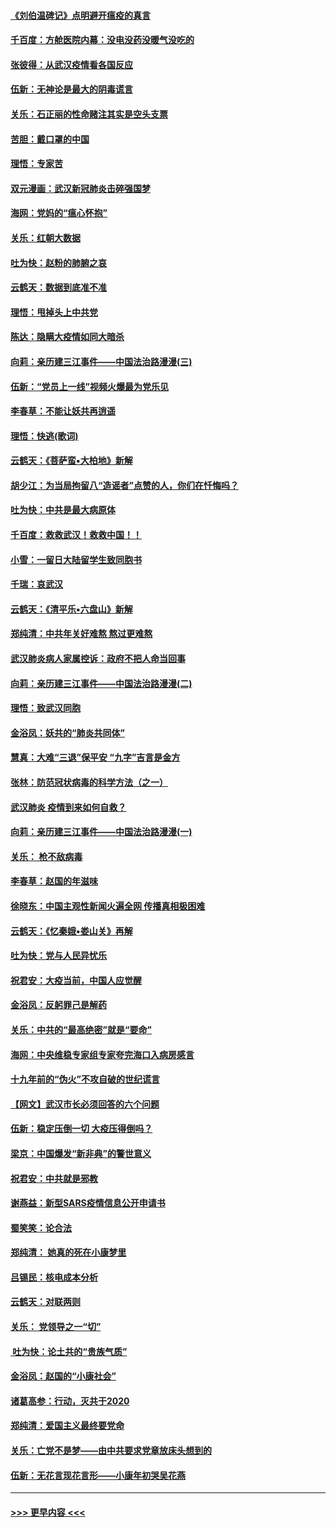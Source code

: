#### [《刘伯温碑记》点明避开瘟疫的真言](../pages/nsc993/n11852128.md?t=02080411) 
#### [千百度：方舱医院内幕：没电没药没暖气没吃的](../pages/nsc993/n11850211.md?t=02080411) 
#### [张彼得：从武汉疫情看各国反应](../pages/nsc993/n11850102.md?t=02080411) 
#### [伍新：无神论是最大的阴毒谎言](../pages/nsc993/n11846129.md?t=02080411) 
#### [关乐：石正丽的性命赌注其实是空头支票](../pages/nsc993/n11846109.md?t=02080411) 
#### [苦胆：戴口罩的中国](../pages/nsc993/n11845576.md?t=02080411) 
#### [理悟：专家苦](../pages/nsc993/n11845564.md?t=02080411) 
#### [双元漫画：武汉新冠肺炎击碎强国梦](../pages/nsc993/n11843320.md?t=02080411) 
#### [海网：党妈的“瘟心怀抱”](../pages/nsc993/n11840740.md?t=02080411) 
#### [关乐：红朝大数据](../pages/nsc993/n11840675.md?t=02080411) 
#### [吐为快：赵粉的肺腑之哀](../pages/nsc993/n11840618.md?t=02080411) 
#### [云鹤天：数据到底准不准](../pages/nsc993/n11840325.md?t=02080411) 
#### [理悟：甩掉头上中共党](../pages/nsc993/n11838826.md?t=02080411) 
#### [陈达：隐瞒大疫情如同大暗杀](../pages/nsc993/n11838771.md?t=02080411) 
#### [向莉：亲历建三江事件——中国法治路漫漫(三)](../pages/nsc993/n11831825.md?t=02080411) 
#### [伍新：“党员上一线”视频火爆最为党乐见](../pages/nsc993/n11838200.md?t=02080411) 
#### [李春草：不能让妖共再逍遥](../pages/nsc993/n11838102.md?t=02080411) 
#### [理悟：快逃(歌词)](../pages/nsc993/n11838083.md?t=02080411) 
#### [云鹤天：《菩萨蛮▪大柏地》新解](../pages/nsc993/n11838059.md?t=02080411) 
#### [胡少江：为当局拘留八“造谣者”点赞的人，你们在忏悔吗？](../pages/nsc993/n11836801.md?t=02080411) 
#### [吐为快：中共是最大病原体](../pages/nsc993/n11836748.md?t=02080411) 
#### [千百度：救救武汉！救救中国！！](../pages/nsc993/n11836145.md?t=02080411) 
#### [小雪：一留日大陆留学生致同胞书](../pages/nsc993/n11834624.md?t=02080411) 
#### [千瑞：哀武汉](../pages/nsc993/n11833647.md?t=02080411) 
#### [云鹤天：《清平乐▪六盘山》新解](../pages/nsc993/n11833611.md?t=02080411) 
#### [郑纯清：中共年关好难熬 熬过更难熬](../pages/nsc993/n11833489.md?t=02080411) 
#### [武汉肺炎病人家属控诉：政府不把人命当回事](../pages/nsc993/n11833205.md?t=02080411) 
#### [向莉：亲历建三江事件——中国法治路漫漫(二)](../pages/nsc993/n11829102.md?t=02080411) 
#### [理悟：致武汉同胞](../pages/nsc993/n11831522.md?t=02080411) 
#### [金浴凤：妖共的“肺炎共同体”](../pages/nsc993/n11829448.md?t=02080411) 
#### [慧真：大难“三退”保平安 “九字”吉言是金方](../pages/nsc993/n11829501.md?t=02080411) 
#### [张林：防范冠状病毒的科学方法（之一）](../pages/nsc993/n11828618.md?t=02080411) 
#### [武汉肺炎 疫情到来如何自救？](../pages/nsc993/n11827632.md?t=02080411) 
#### [向莉：亲历建三江事件——中国法治路漫漫(一)](../pages/nsc993/n11827190.md?t=02080411) 
#### [关乐： 枪不敌病毒](../pages/nsc993/n11826746.md?t=02080411) 
#### [李春草：赵国的年滋味](../pages/nsc993/n11826321.md?t=02080411) 
#### [徐晓东：中国主观性新闻火遍全网 传播真相极困难](../pages/nsc993/n11826508.md?t=02080411) 
#### [云鹤天：《忆秦娥▪娄山关》再解](../pages/nsc993/n11824682.md?t=02080411) 
#### [吐为快：党与人民异忧乐](../pages/nsc993/n11824660.md?t=02080411) 
#### [祝君安：大疫当前，中国人应觉醒](../pages/nsc993/n11821946.md?t=02080411) 
#### [金浴凤：反躬罪己是解药](../pages/nsc993/n11820280.md?t=02080411) 
#### [关乐：中共的“最高绝密”就是“要命”](../pages/nsc993/n11816946.md?t=02080411) 
#### [海网：中央维稳专家组专家夸完海口入病房感言](../pages/nsc993/n11815138.md?t=02080411) 
#### [十九年前的“伪火”不攻自破的世纪谎言](../pages/nsc993/n11813238.md?t=02080411) 
#### [【网文】武汉市长必须回答的六个问题](../pages/nsc993/n11813848.md?t=02080411) 
#### [伍新：稳定压倒一切 大疫压得倒吗？](../pages/nsc993/n11812634.md?t=02080411) 
#### [梁京：中国爆发“新非典”的警世意义](../pages/nsc993/n11812554.md?t=02080411) 
#### [祝君安：中共就是邪教](../pages/nsc993/n11812431.md?t=02080411) 
#### [谢燕益：新型SARS疫情信息公开申请书](../pages/nsc993/n11808840.md?t=02080411) 
#### [蜀笑笑：论合法](../pages/nsc993/n11808064.md?t=02080411) 
#### [郑纯清： 她真的死在小康梦里](../pages/nsc993/n11806623.md?t=02080411) 
#### [吕锡民：核电成本分析](../pages/nsc993/n11806284.md?t=02080411) 
#### [云鹤天：对联两则](../pages/nsc993/n11805957.md?t=02080411) 
#### [关乐： 党领导之一“切”](../pages/nsc993/n11804505.md?t=02080411) 
#### [ 吐为快：论土共的“贵族气质”](../pages/nsc993/n11804490.md?t=02080411) 
#### [金浴凤：赵国的“小康社会”](../pages/nsc993/n11804452.md?t=02080411) 
#### [诸葛高参：行动，灭共于2020](../pages/nsc993/n11804120.md?t=02080411) 
#### [郑纯清：爱国主义最终要党命](../pages/nsc993/n11802197.md?t=02080411) 
#### [关乐：亡党不是梦——由中共要求党章放床头想到的](../pages/nsc993/n11802156.md?t=02080411) 
#### [伍新：无花言现花言形——小康年初哭吴花燕](../pages/nsc993/n11800044.md?t=02080411) 

----
#### [ >>> 更早内容 <<< ](../indexes/nsc993-earlier.md)
